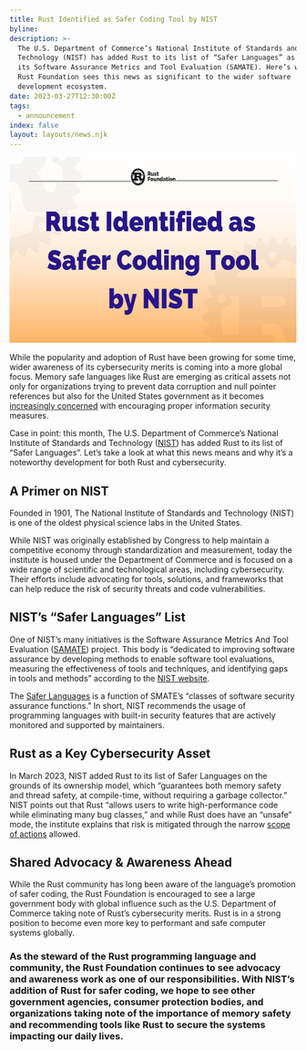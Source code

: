 ```yaml
---
title: Rust Identified as Safer Coding Tool by NIST
byline:
description: >-
  The U.S. Department of Commerce’s National Institute of Standards and
  Technology (NIST) has added Rust to its list of “Safer Languages” as part of
  its Software Assurance Metrics and Tool Evaluation (SAMATE). Here’s why the
  Rust Foundation sees this news as significant to the wider software
  development ecosystem. 
date: 2023-03-27T12:30:00Z
tags:
  - announcement
index: false
layout: layouts/news.njk
---
```

<img src="/img/news/rust-identified-as-safer-coding-tool-by-nist/rust-nist.png" width="580" height="326" alt="Rust Endorsed for Safer Coding by NIST" title="Rust Endorsed for Safer Coding by NIST" />

While the popularity and adoption of Rust have been growing for some time, wider awareness of its cybersecurity merits is coming into a more global focus. Memory safe languages like Rust are emerging as critical assets not only for organizations trying to prevent data corruption and null pointer references but also for the United States government as it becomes [<u>increasingly concerned</u>](https://techinformed.com/switch-to-memory-safe-coding-white-house-cybersec-chief-urges-oss-developers/?utm_source=thenewstack&amp;utm_medium=website&amp;utm_content=inline-mention&amp;utm_campaign=platform) with encouraging proper information security measures.

Case in point: this month, The U.S. Department of Commerce’s National Institute of Standards and Technology ([<u>NIST</u>](https://www.nist.gov)) has added Rust to its list of “Safer Languages”. Let’s take a look at what this news means and why it’s a noteworthy development for both Rust and cybersecurity.

## A Primer on NIST&nbsp;

Founded in 1901, The National Institute of Standards and Technology (NIST) is one of the oldest physical science labs in the United States.&nbsp;

While NIST was originally established by Congress to help maintain a competitive economy through standardization and measurement, today the institute is housed under the Department of Commerce and is focused on a wide range of scientific and technological areas, including cybersecurity. Their efforts include advocating for tools, solutions, and frameworks that can help reduce the risk of security threats and code vulnerabilities.&nbsp;&nbsp;

## NIST’s “Safer Languages” List

One of NIST’s many initiatives is the Software Assurance Metrics And Tool Evaluation ([<u>SAMATE</u>](https://www.nist.gov/itl/ssd/software-quality-group/samate)) project. This body is “dedicated to improving software assurance by developing methods to enable software tool evaluations, measuring the effectiveness of tools and techniques, and identifying gaps in tools and methods” according to the [<u>NIST website</u>](https://www.nist.gov/itl/ssd/software-quality-group/samate/introduction-samate).&nbsp;

The [<u>Safer Languages</u>](https://www.nist.gov/itl/ssd/software-quality-group/safer-languages) is a function of SMATE’s “classes of software security assurance functions.” In short, NIST recommends the usage of programming languages with built-in security features that are actively monitored and supported by maintainers.&nbsp;

## Rust as a Key Cybersecurity Asset

In March 2023, NIST added Rust to its list of Safer Languages on the grounds of its ownership model, which “guarantees both memory safety and thread safety, at compile-time, without requiring a garbage collector.” NIST points out that Rust “allows users to write high-performance code while eliminating many bug classes,” and while Rust does have an “unsafe” mode, the institute explains that risk is mitigated through the narrow [<u>scope of actions</u>](https://doc.rust-lang.org/book/ch19-01-unsafe-rust.html#unsafe-superpowers) allowed.&nbsp;

## Shared Advocacy & Awareness Ahead

While the Rust community has long been aware of the language’s promotion of safer coding, the Rust Foundation is encouraged to see a large government body with global influence such as the U.S. Department of Commerce taking note of Rust’s cybersecurity merits. Rust is in a strong position to become even more key to performant and safe computer systems globally. &nbsp;&nbsp;&nbsp;

### As the steward of the Rust programming language and community, the Rust Foundation continues to see advocacy and awareness work as one of our responsibilities. With NIST’s addition of Rust for safer coding, we hope to see other government agencies, consumer protection bodies, and organizations taking note of the importance of memory safety and recommending tools like Rust to secure the systems impacting our daily lives.